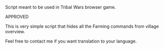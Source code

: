Script meant to be used in Tribal Wars browser game.

APPROVED

This is very simple script that hides all the Farming commands from village overview.

Feel free to contact me if you want translation to your language.

